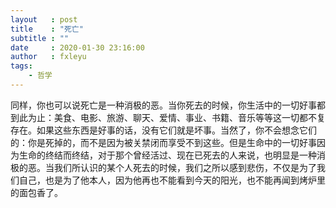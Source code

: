 ```yaml
---
layout   : post
title    : "死亡"
subtitle : ""
date     : 2020-01-30 23:16:00
author   : fxleyu
tags:
    - 哲学
---
```


同样，你也可以说死亡是一种消极的恶。当你死去的时候，你生活中的一切好事都到此为止：美食、电影、旅游、聊天、爱情、事业、书籍、音乐等等这一切都不复存在。如果这些东西是好事的话，没有它们就是坏事。当然了，你不会想念它们的：你是死掉的，而不是因为被关禁闭而享受不到这些。但是生命中的一切好事因为生命的终结而终结，对于那个曾经活过、现在已死去的人来说，也明显是一种消极的恶。当我们所认识的某个人死去的时候，我们之所以感到悲伤，不仅是为了我们自己，也是为了他本人，因为他再也不能看到今天的阳光，也不能再闻到烤炉里的面包香了。
